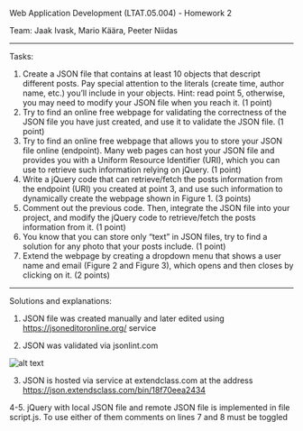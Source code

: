 Web Application Development (LTAT.05.004) - Homework 2

Team: Jaak Ivask, Mario Käära, Peeter Niidas

-------------------------------------------------------------
Tasks:

1. Create a JSON file that contains at least 10 objects that descript different posts. Pay special attention to the literals (create time, author name, etc.) you’ll include in your objects. Hint: read point 5, otherwise, you may need to modify your JSON file when you reach it. (1 point)
2. Try to find an online free webpage for validating the correctness of the JSON file you have just created, and use it to validate the JSON file. (1 point)
3. Try to find an online free webpage that allows you to store your JSON file online (endpoint). Many web pages can host your JSON file and provides you with a Uniform Resource Identifier (URI), which you can use to retrieve such information relying on jQuery. (1 point)
4. Write a jQuery code that can retrieve/fetch the posts information from the endpoint (URI) you created at point 3, and use such information to dynamically create the webpage shown in Figure 1. (3 points)
5. Comment out the previous code. Then, integrate the JSON file into your project, and modify the jQuery code to retrieve/fetch the posts information from it. (1 point)
6. You know that you can store only “text” in JSON files, try to find a solution for any photo that your posts include. (1 point)
7. Extend the webpage by creating a dropdown menu that shows a user name and email (Figure 2 and Figure 3), which opens and then closes by clicking on it. (2 points)
-------------------------------------------------------------


Solutions and explanations:

1. JSON file was created manually and later edited using https://jsoneditoronline.org/ service

2. JSON was validated via jsonlint.com

![alt text](https://github.com/jaak69/WAD_HW02/blob/dc602318407a1a8ee8c29971a7063b4ffbadb2d3/resource/images/validation.png?raw=True)

3. JSON is hosted via service at extendclass.com at the address https://json.extendsclass.com/bin/18f70eea2434

4-5.  jQuery with local JSON file and remote JSON file is implemented in file script.js. To use either of them comments on lines 7 and 8 must be toggled